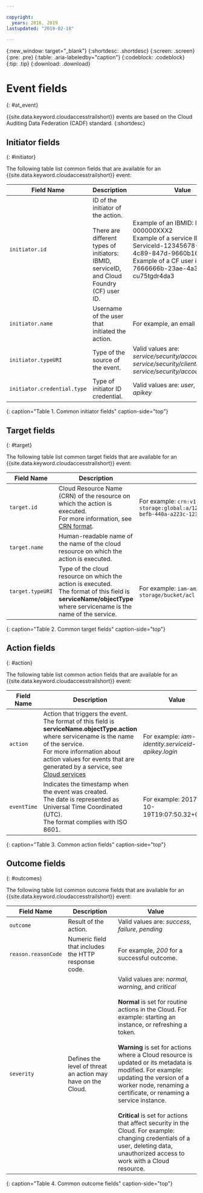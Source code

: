 ```yaml
---

copyright:
  years: 2016, 2019
lastupdated: "2019-02-18"

---
```


{:new_window: target="_blank"}
{:shortdesc: .shortdesc}
{:screen: .screen}
{:pre: .pre}
{:table: .aria-labeledby="caption"}
{:codeblock: .codeblock}
{:tip: .tip}
{:download: .download}



# Event fields
{: #at_event}

{{site.data.keyword.cloudaccesstrailshort}} events are based on the Cloud Auditing Data Federation (CADF) standard. 
{:shortdesc}

## Initiator fields
{: #initiator}

The following table list common fields that are available for an {{site.data.keyword.cloudaccesstrailshort}} event:

| Field Name | Description | Value |
|------------|-------------|-------|
| `initiator.id` | ID of the initiator of the action. </br></br>There are different types of initiators: IBMID, serviceID, and Cloud Foundry (CF) user ID. | Example of an IBMID: IBMid-000000XXX2 </br>Example of a service ID: iam-ServiceId-12345678-0165-4c89-847d-9660b1632e14 </br>Example of a CF user id: 7666666b-23ae-4a34-8569-cu75tgdr4da3 |
| `initiator.name` | Username of the user that initiated the action. | For example, an email address. |
| `initiator.typeURI` | Type of the source of the event. | Valid values are: *service/security/account/user*, *service/security/clientid*, *service/security/account/serviceid* |
| `initiator.credential.type` | Type of initiator ID credential. | Valid values are: *user*, *token*, *apikey* |
{: caption="Table 1. Common initiator fields" caption-side="top"} 

  

## Target fields
{: #target}

The following table list common target fields that are available for an {{site.data.keyword.cloudaccesstrailshort}} event:

| Field Name | Description | Value |
|------------|-------------|-------|
| `target.id` | Cloud Resource Name (CRN) of the resource on which the action is executed. </br>For more information, see [CRN format](/docs/overview?topic=overview-format-crn#format). | For example: `crn:v1:bluemix:public:cloud-object-storage:global:a/12345678e6232019c6567c9123456789:fr56et47-befb-440a-a223c-12345678dae1:bucket:bucket1` |
| `target.name` | Human-readable name of the name of the cloud resource on which the action is executed. |  |
| `target.typeURI` | Type of the cloud resource on which the action is executed. </br>The format of this field is **serviceName/objectType** where servicename is the name of the service. | For example: `iam-am/policy` or `cloud-object-storage/bucket/acl` |
{: caption="Table 2. Common target fields" caption-side="top"} 


 
## Action fields
{: #action}

The following table list common action fields that are available for an {{site.data.keyword.cloudaccesstrailshort}} event:

| Field Name | Description | Value |
|------------|-------------|-------|
| `action` | Action that triggers the event. </br>The format of this field is **serviceName.objectType.action** where servicename is the name of the service. </br>For more information about action values for events that are generated by a service, see <a href="/docs/services/cloud-activity-tracker/cloud_services.html#cloud_services">Cloud services</a> | For example: *iam-identity.serviceid-apikey.login* |
| `eventTime` | Indicates the timestamp when the event was created. </br>The date is represented as Universal Time Coordinated (UTC). </br>The format complies with ISO 8601. | For example: 2017-10-19T19:07:50.32+0000 |
{: caption="Table 3. Common action fields" caption-side="top"} 



## Outcome fields
{: #outcomes}

The following table list common outcome fields that are available for an {{site.data.keyword.cloudaccesstrailshort}} event:

| Field Name | Description | Value |
|------------|-------------|-------|
| `outcome` | Result of the action. | Valid values are: *success*, *failure*, *pending* |
| `reason.reasonCode` | Numeric field that includes the HTTP response code. | For example, *200* for a successful outcome. |
| `severity` | Defines the level of threat an action may have on the Cloud. | Valid values are: *normal*, *warning*, and *critical* </br></br>**Normal** is set for routine actions in the Cloud. For example: starting an instance, or refreshing a token. </br></br>**Warning** is set for actions where a Cloud resource is updated or its metadata is modified. For example: updating the version of a worker node, renaming a certificate, or renaming a service instance. </br></br>**Critical** is set for actions that affect security in the Cloud. For example: changing credentials of a user, deleting data, unauthorized access to work with a Cloud resource. |
{: caption="Table 4. Common outcome fields" caption-side="top"} 


